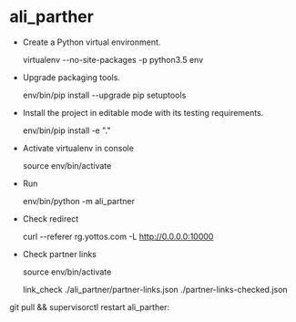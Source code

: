 # ali_parther

- Create a Python virtual environment.

    virtualenv --no-site-packages -p python3.5 env

- Upgrade packaging tools.

    env/bin/pip install --upgrade pip setuptools

- Install the project in editable mode with its testing requirements.

    env/bin/pip install -e "."
    
- Activate virtualenv in console

    source env/bin/activate

- Run

    env/bin/python -m ali_partner

- Check redirect

    curl --referer rg.yottos.com -L http://0.0.0.0:10000
    
- Check partner links

    source env/bin/activate

    link_check ./ali_partner/partner-links.json ./partner-links-checked.json

    
    
    
git pull && supervisorctl restart ali_parther: